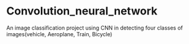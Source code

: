 # Convolution_neural_network
An image classification project using CNN in detecting four classes of images(vehicle, Aeroplane, Train, Bicycle)
